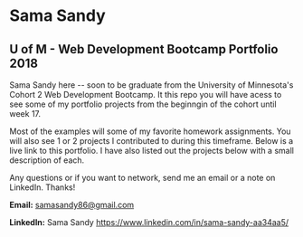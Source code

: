# Sama Sandy
## U of M - Web Development Bootcamp Portfolio 2018

Sama Sandy here -- soon to be graduate from the University of Minnesota's Cohort 2 Web Development Bootcamp. It this repo you
will have acess to see some of my portfolio projects from the beginngin of the cohort until week 17. 

Most of the examples will some of my favorite homework assignments. You will also see 1 or 2 projects I contributed to during
this timeframe. Below is a live link to this portfolio. I have also listed out the projects below with a small description of
each.

Any questions or if you want to network, send me an email or a note on LinkedIn. Thanks!

**Email:**
samasandy86@gmail.com

**LinkedIn:**
Sama Sandy <https://www.linkedin.com/in/sama-sandy-aa34aa5/>
